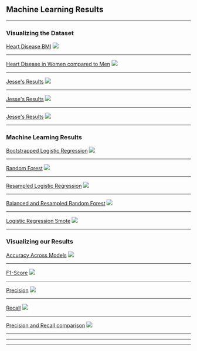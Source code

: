 ## Machine Learning Results

---
### Visualizing the Dataset

[Heart Disease BMI](https://github.com/GCweigenberg/Heart-Risk-Classification-/blob/main/images/ML_resutls/Heart%20Disease%20BMI.png)
<img src="images/Heart Disease BMI.png?raw=true"/>


---
[Heart Disease in Women compared to Men](https://github.com/GCweigenberg/Heart-Risk-Classification-/blob/main/images/ML_resutls/Compare%20Men%20vs.%20Women.png)
<img src="images/Compare Men vs. Women.png?raw=true"/>


---
[Jesse's Results](http://example.com/)
<img src="images/jesse_model.png?raw=true"/>


---
[Jesse's Results](http://example.com/)
<img src="images/jesse_model.png?raw=true"/>


---
[Jesse's Results](http://example.com/)
<img src="images/jesse_model.png?raw=true"/>


---


### Machine Learning Results

[Bootstrapped Logistic Regression](/sample_page)
<img src="images/Dylan_model.png?raw=true"/>

---
[Random Forest](/pdf/sample_presentation.pdf)
<img src="images/nicolette_model.png?raw=true"/>

---
[Resampled Logistic Regression](http://example.com/)
<img src="images/gabe_model.png?raw=true"/>

---
[Balanced and Resampled Random Forest](http://example.com/)
<img src="images/jonathan_model.png?raw=true"/>


---
[Logistic Regression Smote](http://example.com/)
<img src="images/jesse_model.png?raw=true"/>


---

### Visualizing our Results

[Accuracy Across Models](http://example.com/)
<img src="images/Accuracy across Models.png?raw=true"/>


---
[F1-Score](http://example.com/)
<img src="images/F1 scores.png?raw=true"/>


---
[Precision](http://example.com/)
<img src="images/Precision.png?raw=true"/>


---
[Recall](http://example.com/)
<img src="images/Recall.png?raw=true"/>


---
[Precision and Recall comparison](http://example.com/)
<img src="images/compare among disease states.png?raw=true"/>


---


---




---

<!-- Remove above link if you don't want to attibute -->
